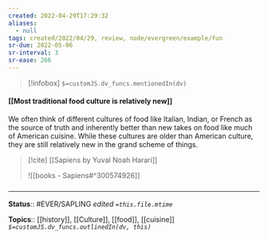 ```yaml
---
created: 2022-04-29T17:29:32 
aliases:
  - null
tags: created/2022/04/29, review, node/evergreen/example/fun
sr-due: 2022-05-06
sr-interval: 3
sr-ease: 266
---
```

> [!infobox]
`$=customJS.dv_funcs.mentionedIn(dv)`

#### [[Most traditional food culture is relatively new]]

We often think of different cultures of food like Italian, Indian, or French as the source of truth and inherently better than new takes on food like much of American cuisine.
While these cultures are older than American culture,
they are still relatively new in the grand scheme of things. 

> [!cite] [[Sapiens by Yuval Noah Harari]]
> 
> ![[books - Sapiens#^300574926]]

### <hr class="footnote"/>

**Status**:: #EVER/SAPLING 
*edited `=this.file.mtime`*

**Topics**:: [[history]], [[Culture]], [[food]], [[cuisine]]
*`$=customJS.dv_funcs.outlinedIn(dv, this)`*
